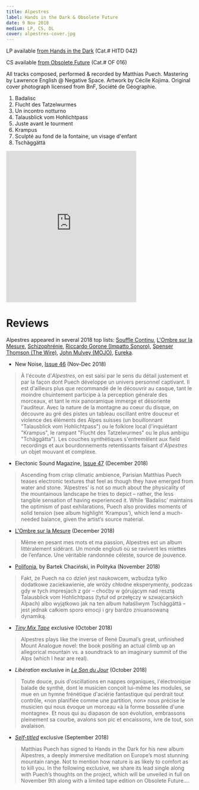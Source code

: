 ```yaml
---
title: Alpestres
label: Hands in the Dark & Obsolete Future
date: 9 Nov 2018
medium: LP, CS, DL
cover: alpestres-cover.jpg
---
```


LP available [from Hands in the Dark](https://handsinthedarkrecords.bandcamp.com/album/alpestres) (Cat.# HITD 042)

CS available [from Obsolete Future](https://obsoletefuture.bandcamp.com/album/alpestres-of016) (Cat.# OF 016)

All tracks composed, performed & recorded by Matthias Puech. Mastering
by Lawrence English @ Negative Space. Artwork by Cécile
Kojima. Original cover photograph licensed from BnF, Société de
Géographie.

1. Badalisc
2. Flucht des Tatzelwurmes
3. Un incontro notturno
4. Talausblick vom Hohlichtpass
5. Juste avant le tourment
6. Krampus
7. Sculpté au fond de la fontaine, un visage d'enfant
8. Tschäggättä

<iframe style="border: 0; width: 350px; height: 406px;" src="https://bandcamp.com/EmbeddedPlayer/album=3141208454/size=large/bgcol=ffffff/linkcol=0687f5/artwork=none/transparent=true/" seamless><a href="http://handsinthedarkrecords.bandcamp.com/album/alpestres">Alpestres by Matthias Puech</a></iframe>

# Reviews

Alpestres appeared in several 2018 top lists: [Souffle Continu](https://www.facebook.com/soufflecontinu/posts/2638872296153760), [L'Ombre sur la Mesure](https://ombresurlamesure.com/musique-2018/), [Schizophrénie](https://www.facebook.com/notes/schizophr%C3%A9nie-%C3%A9mission-de-musique-%C3%A9lectronique/50-albums-pour-2018/2200819806609399/), [Riccardo Gorone (Impatto Sonoro)](https://www.impattosonoro.it/2018/12/21/speciali/classifiche/best-albums-of-2018-le-top-10-dei-nostri-redattori/?fbclid=IwAR0lsGTZDShPTVpV8EA9UoiIZUcZJoT3iuIB9aYCxxd1GuydOfs7_ZeADe8), [Spenser Thomson (The Wire)](https://www.thewire.co.uk/issues/charts/2018-rewind-contributors-charts?fbclid=IwAR2vAfLv4MOzgh0TI1oBGR-2CzqRb5I12OLdwAc-4zmdAC3IcSiTplFgYTY), [John Mulvey (MOJO)](http://www.twitlonger.com/show/n_1sqoi9d), [Eureka](http://silencio.unblog.fr/2019/01/11/top-25-albums-2018/).


- New Noise, [Issue 46](http://www.noisemag.net/new-noise-46-en-kiosque-dans-une-dizaine-de-jours/) (Nov-Dec 2018)

> À l'écoute d'_Alpestres_, on est saisi par le sens du détail
justement et par la façon dont Puech développe un univers personnel
captivant. Il est d'ailleurs plus que recommandé de le découvrir au
casque, tant le moindre chuintement participe à la perception générale
des morceaux, et tant le mix panoramique immerge et désoriente
l'auditeur. Avec la nature de la montagne au coeur du disque, on
découvre au gré des pistes un tableau oscillant entre douceur et
violence des éléments des Alpes suisses (un bouillonnant "Talausblick
vom Hohlichtpass") ou le folklore local (l'inquiétant "Krampus", le
rampant "Flucht des Tatzelwurmes" ou le plus ambigu "Tchäggätta"). Les
couches synthétiques s'entremêlent aux field recordings et aux
bourdonnements retentissants faisant d'_Alpestres_ un objet mouvant et
complexe.

- Electonic Sound Magazine, [Issue 47](https://electronicsound.co.uk/product/issue-47-print-edition/) (December 2018)

> Ascending from crisp climatic ambience, Parisian Matthias Puech
  teases electronic textures that feel as though they have emerged
  from water and stone. ‘Alpestres’ is not so much about the
  physicality of the mountainous landscape he tries to depict –
  rather, the less tangible sensation of having experienced it. While
  ‘Badalisc’ maintains the optimism of past exhilarations, Puech also
  provides moments of solid tension (see album highlight ‘Krampus’),
  which lend a much-needed balance, given the artist’s source
  material.

- [L'Ombre sur la Mesure](http://ombresurlamesure.com/matthias-puech-alpestres/) (December 2018)

> Même en pesant mes mots et ma passion, Alpestres est un album
  littéralement sidérant. Un monde englouti où se ravivent les miettes
  de l’enfance. Une véritable randonnée céleste, source de jouvence.

- [Polifonia](https://polifonia.blog.polityka.pl/2018/11/13/francuski-system-modularny/), by Bartek Chaciński, in Polityka (November 2018)

> Fakt, że Puech na co dzień jest naukowcem, wzbudza tylko dodatkowe
  zaciekawienie, ale wróży chłodne eksperymenty, podczas gdy w tych
  impresjach z gór – choćby w górującym nad resztą Talausblick vom
  Hohlichtpass (tytuł od przełęczy w szwajcarskich Alpach) albo
  wyjątkowo jak na ten album hałaśliwym Tschäggättä – jest jednak
  całkiem sporo emocji i gry bardzo zniuansowaną dynamiką.

- [_Tiny Mix Tape_](https://www.tinymixtapes.com/news/modular-mountaineer-matthias-puech-release-alpestres-premieres-track-un-incontro-notturno) exclusive (October 2018)

> Alpestres plays like the inverse of René Daumal’s great, unfinished
  Mount Analogue novel: the book positing an actual climb up an
  allegorical mountain vs. a soundtrack to an imaginary summit of the
  Alps (which I hear are real).

- _Libération_ exclusive in [*Le Son du Jour*](https://next.liberation.fr/musique/2018/10/03/son-du-jour-292-culminant-comme-matthias-puech_1682646) (October 2018)

> Toute douce, puis d'oscillations en nappes organiques,
  l'électronique balade de synthé, dont le musicien conçoit lui-même
  les modules, se mue en un hymne frénétique d'aciérie fantastique qui
  perdrait tout contrôle, «non planifiée comme une partition, non»
  nous précise le musicien qui nous évoque un morceau «à la forme
  bosselée d'une montagne». Et nous qui au diapason de son évolution,
  embrassons pleinement sa courbe, avalons son pic et encaissons, ivre
  de tout, son avalaison.

- [_Self-titled_](http://www.self-titledmag.com/2018/09/26/matthias-puech-alpestres-album/) exclusive (September 2018)

> Matthias Puech has signed to Hands in the Dark for his new album
  Alpestres, a deeply immersive meditation on Europe’s most stunning
  mountain range. Not to mention how nature is as likely to comfort as
  to kill you. In the following exclusive, we share its lead single
  along with Puech’s thoughts on the project, which will be unveiled
  in full on November 9th along with a limited tape edition on
  Obsolete Future….
